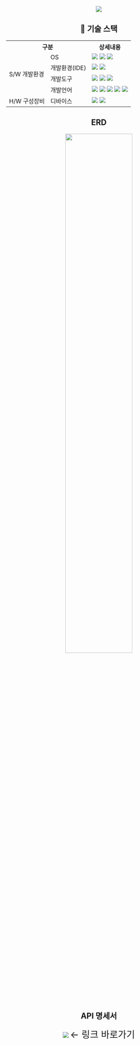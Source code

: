 <div align="center">
  <img src="https://capsule-render.vercel.app/api?type=waving&color=auto&height=200&section=header&text=호출%20가능한%20인공지능%20쓰레기통%20로봇%20call-T&fontSize=40" />

  <h2>🔧 기술 스택</h2>
  <table>
    <tr>
      <th colspan="2">구분</th>
      <th>상세내용</th>
    </tr>
    <tr>
      <td rowspan="4">S/W 개발환경</td>
      <td>OS</td>
      <td>
        <img src="https://img.shields.io/badge/Windows 10-0078D6?style=flat&logo=windows10&logoColor=white" />
        <img src="https://img.shields.io/badge/Linux-FCC624?style=flat&logo=linux&logoColor=black" />
        <img src="https://img.shields.io/badge/Ubuntu 20.04-E95420?style=flat&logo=ubuntu&logoColor=white" />
      </td>
    </tr>
    <tr>
      <td>개발환경(IDE)</td>
      <td>
        <img src="https://img.shields.io/badge/Visual Studio Code-007ACC?style=flat&logo=visualstudiocode&logoColor=white" />
        <img src="https://img.shields.io/badge/Arduino IDE-00878F?style=flat&logo=arduino&logoColor=white" />
      </td>
    </tr>
    <tr>
      <td>개발도구</td>
      <td>
        <img src="https://img.shields.io/badge/ROS-22314E?style=flat&logo=ros&logoColor=white" />
        <img src="https://img.shields.io/badge/React-61DAFB?style=flat&logo=React&logoColor=black" />
        <img src="https://img.shields.io/badge/OpenCV-5C3EE8?style=flat&logo=opencv&logoColor=white" />
      </td>
    </tr>
    <tr>
      <td>개발언어</td>
      <td>
        <img src="https://img.shields.io/badge/HTML5-E34F26?style=flat&logo=html5&logoColor=white" />
        <img src="https://img.shields.io/badge/CSS3-1572B6?style=flat&logo=css3&logoColor=white" />
        <img src="https://img.shields.io/badge/JavaScript-F7DF1E?style=flat&logo=javascript&logoColor=black" />
        <img src="https://img.shields.io/badge/Python-3776AB?style=flat&logo=python&logoColor=white" />
        <img src="https://img.shields.io/badge/C++-00599C?style=flat&logo=cplusplus&logoColor=white" />
      </td>
    </tr>
    <tr>
      <td rowspan="4">H/W 구성장비</td>
      <td>디바이스</td>
      <td>
        <img src="https://img.shields.io/badge/Arduino Mega 2560-e3e3e00599C?style=flat" />
        <img src="https://img.shields.io/badge/RaspberryPi4-e3e3e00599C?style=flat" />
      </td>
    </tr>
  </table>
  
  <h2>ERD</h2>
  <img src="https://github.com/jihyeon-1010/library-web/assets/119498515/280cc397-242b-468e-894a-f4f97e966bd5" width="60%">
  
  <h2>API 명세서</h2>
  <a href="https://s-organization-274.gitbook.io/untitled/"><img src="https://img.shields.io/badge/GitBook-BBDDE5?style=flat&logo=gitbook&logoColor=black" /></a> <span style="font-size:25">← 링크 바로가기</span>
</div>
